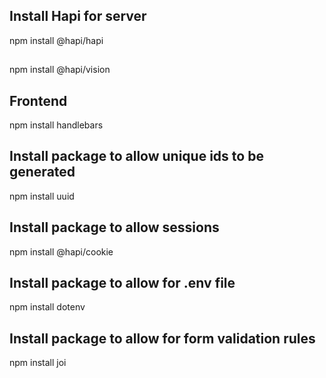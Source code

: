 ## Install Hapi for server
npm install @hapi/hapi

##
npm install @hapi/vision

## Frontend
npm install handlebars

## Install package to allow unique ids to be generated
npm install uuid

## Install package to allow sessions
npm install @hapi/cookie

## Install package to allow for .env file
npm install dotenv

## Install package to allow for form validation rules
npm install joi



